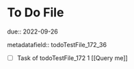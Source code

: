 # To Do File

due:: 2022-09-26

metadatafield:: todoTestFile_172_36

- [ ] Task of todoTestFile_172 1 [[Query me]]
